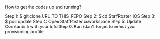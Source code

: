 How to get the codes up and running?: 
 
Step 1: $ git clone URL_TO_THIS_REPO 
Step 2: $ cd StaffRoster_iOS 
Step 3: $ pod update 
Step 4: Open StaffRoster.xcworkspace 
Step 5: Update Constants.h with your info 
Step 6: Run (don't forget to select your provisioning profile) 